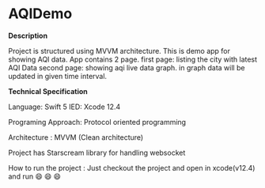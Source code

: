 # AQIDemo
**Description**

Project is structured using MVVM architecture.
This is demo app for showing AQI data. App contains 2 page.
first page: listing the city with latest AQI Data
second page: showing aqi live data graph. in graph data will be updated in given time interval.


**Technical Specification** 

Language: Swift 5
IED: Xcode 12.4

Programing Approach: Protocol oriented programming 

Architecture : MVVM (Clean architecture)

Project has Starscream library for handling websocket

How to run the project : Just checkout the project and open in xcode(v12.4) and run  😄 😄 😄








